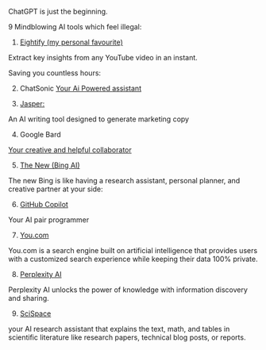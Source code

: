ChatGPT is just the beginning.

9 Mindblowing AI tools which feel illegal:

1. [Eightify (my personal favourite)](eightify.app)

Extract key insights from any YouTube video in an instant.

Saving you countless hours:

2. ChatSonic [Your Ai Powered assistant](https://lnkd.in/d7wPR5EH)

3. [Jasper:](https://www.jasper.ai)

An AI writing tool designed to generate marketing copy

4. Google Bard

[Your creative and helpful collaborator](https://bard.google.com)

5. [The New (Bing AI)](https://www.bing.com/?/ai)

The new Bing is like having a research assistant, personal planner, and creative partner at your side:


6. [GitHub Copilot](https://github.com)

Your AI pair programmer

7. [You.com](You.com)

You.com is a search engine built on artificial intelligence that provides users with a customized search experience while keeping their data 100% private.

8. [Perplexity AI](https://www.perplexity.ai)

Perplexity AI unlocks the power of knowledge with information discovery and sharing.

9. [SciSpace](https://scispace.com)

your AI research assistant that explains the text, math, and tables in scientific literature like research papers, technical blog posts, or reports.

